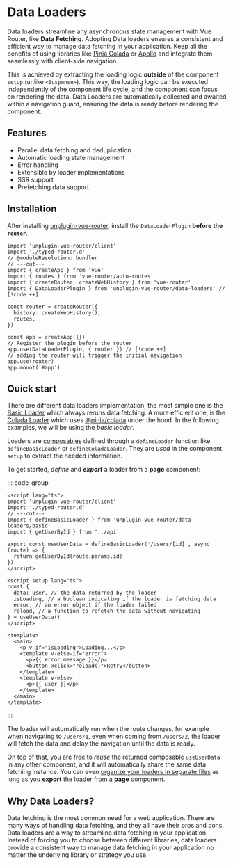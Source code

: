 # Data Loaders

Data loaders streamline any asynchronous state management with Vue Router, like **Data Fetching**. Adopting Data loaders ensures a consistent and efficient way to manage data fetching in your application. Keep all the benefits of using libraries like [Pinia Colada](./colada/) or [Apollo](./apollo/) and integrate them seamlessly with client-side navigation.

This is achieved by extracting the loading logic **outside** of the component `setup` (unlike `<Suspense>`). This way, the loading logic can be executed independently of the component life cycle, and the component can focus on rendering the data. Data Loaders are automatically collected and awaited within a navigation guard, ensuring the data is ready before rendering the component.

## Features

- Parallel data fetching and deduplication
- Automatic loading state management
- Error handling
- Extensible by loader implementations
- SSR support
- Prefetching data support

## Installation

After installing [unplugin-vue-router](../introduction.md), install the `DataLoaderPlugin` **before the `router`**.

```ts{12-15} twoslash
import 'unplugin-vue-router/client'
import './typed-router.d'
// @moduleResolution: bundler
// ---cut---
import { createApp } from 'vue'
import { routes } from 'vue-router/auto-routes'
import { createRouter, createWebHistory } from 'vue-router'
import { DataLoaderPlugin } from 'unplugin-vue-router/data-loaders' // [!code ++]

const router = createRouter({
  history: createWebHistory(),
  routes,
})

const app = createApp({})
// Register the plugin before the router
app.use(DataLoaderPlugin, { router }) // [!code ++]
// adding the router will trigger the initial navigation
app.use(router)
app.mount('#app')
```

## Quick start

There are different data loaders implementation, the most simple one is the [Basic Loader](./basic/) which always reruns data fetching. A more efficient one, is the [Colada Loader](./colada/) which uses [@pinia/colada](https://github.com/posva/pinia-colada) under the hood. In the following examples, we will be using the _basic loader_.

Loaders are [composables](https://vuejs.org/guide/reusability/composables.html) defined through a `defineLoader` function like `defineBasicLoader` or `defineColadaLoader`. They are _used_ in the component `setup` to extract the needed information.

To get started, _define_ and _**export**_ a loader from a **page** component:

::: code-group

```vue{2,5-7,11-16} twoslash [src/pages/users/[id].vue]
<script lang="ts">
import 'unplugin-vue-router/client'
import './typed-router.d'
// ---cut---
import { defineBasicLoader } from 'unplugin-vue-router/data-loaders/basic'
import { getUserById } from '../api'

export const useUserData = defineBasicLoader('/users/[id]', async (route) => {
  return getUserById(route.params.id)
})
</script>

<script setup lang="ts">
const {
  data: user, // the data returned by the loader
  isLoading, // a boolean indicating if the loader is fetching data
  error, // an error object if the loader failed
  reload, // a function to refetch the data without navigating
} = useUserData()
</script>

<template>
  <main>
    <p v-if="isLoading">Loading...</p>
    <template v-else-if="error">
      <p>{{ error.message }}</p>
      <button @click="reload()">Retry</button>
    </template>
    <template v-else>
      <p>{{ user }}</p>
    </template>
  </main>
</template>
```

:::

The loader will automatically run when the route changes, for example when navigating to `/users/1`, even when coming from `/users/2`, the loader will fetch the data and delay the navigation until the data is ready.

On top of that, you are free to _reuse_ the returned composable `useUserData` in any other component, and it will automatically share the same data fetching instance. You can even [organize your loaders in separate files](./organization.md) as long as you **export** the loader from a **page** component.

## Why Data Loaders?

Data fetching is the most common need for a web application. There are many ways of handling data fetching, and they all have their pros and cons. Data loaders are a way to streamline data fetching in your application. Instead of forcing you to choose between different libraries, data loaders provide a consistent way to manage data fetching in your application no matter the underlying library or strategy you use.
